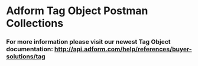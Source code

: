 # Adform Tag Object Postman Collections
### For more information please visit our newest Tag Object documentation: http://api.adform.com/help/references/buyer-solutions/tag